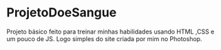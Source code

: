 # ProjetoDoeSangue
Projeto básico feito para treinar minhas habilidades usando HTML ,CSS e um pouco de JS.
Logo simples  do site criada por mim no Photoshop. 
